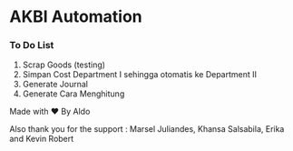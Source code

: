 <h1>AKBI Automation</h1>
<h3>To Do List</h3>
  <ol>
    <li>Scrap Goods (testing)</li>
    <li>Simpan Cost Department I sehingga otomatis ke Department II</li>
    <li>Generate Journal</li>
    <li>Generate Cara Menghitung</li>
  </ol>
  
  <footer>Made with ❤️ By Aldo</footer>
  
  <p>Also thank you for the support : Marsel Juliandes, Khansa Salsabila, Erika and Kevin Robert</p>
  
